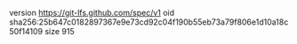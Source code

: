 version https://git-lfs.github.com/spec/v1
oid sha256:25b647c0182897367e9e73cd92c04f190b55eb73a79f806e1d10a18c50f14109
size 915
